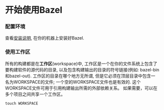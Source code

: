 # 开始使用Bazel

### 配置环境

查看[安装说明](/an-zhuang-bazel.md), 在你的机器上安装好Bazel.

### 使用工作区

所有的构建都是在**工作区**\(workspace\)中,  工作区是一个在你的文件系统上包含了要构建软件的源代码的目录, 以及包含构建输出的目录的符号链接\(例如: bazel-bin和bazel-out\). 工作区的目录在哪个地方无所谓, 但是它必须在顶层目录中包含一名为WORKSPACE的文件; 一个空的WORKSPACE文件也是有效的. 这个WORKSPACE文件可用于引用构建输出所需的外部依赖关系。 如果需要，可以在多个项目之间共享一个工作区。

```
touch WORKSPACE
```



